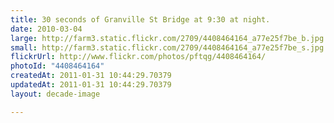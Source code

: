 ```yaml
---
title: 30 seconds of Granville St Bridge at 9:30 at night.
date: 2010-03-04
large: http://farm3.static.flickr.com/2709/4408464164_a77e25f7be_b.jpg
small: http://farm3.static.flickr.com/2709/4408464164_a77e25f7be_s.jpg
flickrUrl: http://www.flickr.com/photos/pftqg/4408464164/
photoId: "4408464164"
createdAt: 2011-01-31 10:44:29.70379
updatedAt: 2011-01-31 10:44:29.70379
layout: decade-image

---
```


